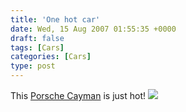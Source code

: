 ```yaml
---
title: 'One hot car'
date: Wed, 15 Aug 2007 01:55:35 +0000
draft: false
tags: [Cars]
categories: [Cars]
type: post
---
```


This [Porsche Cayman](http://www.autoblog.com/2007/08/14/blackout-porsche-unveils-limited-edition-cayman-s-porsche-desig/) is just hot! [![](http://www.blogsmithmedia.com/www.autoblog.com/media/2007/08/caymanspde1_hi006450.jpg)](http://www.autoblog.com/photos/porsche-cayman-s-porsche-design-edition-1/)